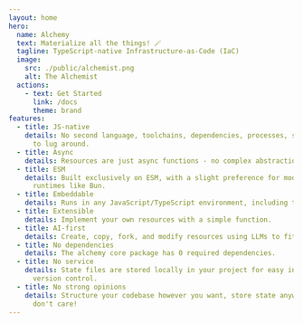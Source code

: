 ```yaml
---
layout: home
hero:
  name: Alchemy
  text: Materialize all the things! 🪄
  tagline: TypeScript-native Infrastructure-as-Code (IaC)
  image:
    src: ./public/alchemist.png
    alt: The Alchemist
  actions:
    - text: Get Started
      link: /docs
      theme: brand
features:
  - title: JS-native
    details: No second language, toolchains, dependencies, processes, services, etc.
      to lug around.
  - title: Async
    details: Resources are just async functions - no complex abstraction to learn.
  - title: ESM
    details: Built exclusively on ESM, with a slight preference for modern JS
      runtimes like Bun.
  - title: Embeddable
    details: Runs in any JavaScript/TypeScript environment, including the browser!
  - title: Extensible
    details: Implement your own resources with a simple function.
  - title: AI-first
    details: Create, copy, fork, and modify resources using LLMs to fit your needs.
  - title: No dependencies
    details: The alchemy core package has 0 required dependencies.
  - title: No service
    details: State files are stored locally in your project for easy inspection and
      version control.
  - title: No strong opinions
    details: Structure your codebase however you want, store state anywhere - we
      don't care!
---
```

